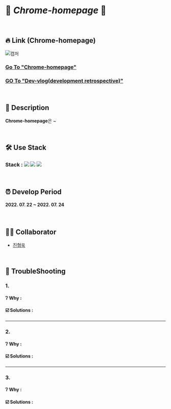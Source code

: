 # 📄 _Chrome-homepage_ 📄

<br>

## 🔥 Link (Chrome-homepage)
![캡처](https://user-images.githubusercontent.com/100752008/181145621-8cd5cc67-5e6f-4b4e-a930-bbbea3163ffb.PNG)
### [Go To "Chrome-homepage"](https://huunguk.github.io/chrome-homepage/)
### [GO To "Dev-vlog(development retrospective)"](https://velog.io/@huunguk/Nomad-Coders-%EB%B0%94%EB%8B%90%EB%9D%BCJS-%ED%99%9C%EC%9A%A9%ED%95%9C-Chrome-page-%EB%A7%8C%EB%93%A4%EA%B8%B0-%ED%9A%8C%EA%B3%A0)

<br>

## 🔎 Description

**Chrome-homepage**은 ~

<!-- 여행을 기반으로한 정보 공유 및 커뮤니티 기능을 가지고 있습니다.
We are traveling의 약자이며 여행자들을 대상으로 서비스를 제공합니다.  
     -->
     
<br>

## 🛠 Use Stack
### Stack : <img src="https://img.shields.io/badge/Html-E34F26?style=for-the-badg=flat-square&logo=Html5&logoColor=white"/> <img src="https://img.shields.io/badge/Css-1572B6?style=for-the-badg=flat-square&logo=Css3&logoColor=white"/> <img src="https://img.shields.io/badge/Javascript-F7DF1E?style=for-the-badg=flat-square&logo=Javascript&logoColor=white"/>

<br>

## ⏰ Develop Period
#### 2022. 07. 22 ~ 2022. 07. 24  

<br>

## 👩‍💻 Collaborator
- [진형욱](https://github.com/huunguk)

<br>

## 📌 TroubleShooting 
### 1. 
#### ❔ Why :
#### ☑️ Solutions : 

***
### 2. 
#### ❔ Why :
#### ☑️ Solutions : 

***
### 3. 
#### ❔ Why :
#### ☑️ Solutions : 

